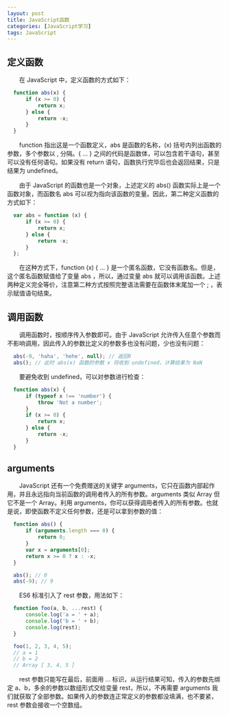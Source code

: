 ```yaml
---
layout: post
title: JavaScript函数
categories: [JavaScript学习]
tags: JavaScript
---
```


## 定义函数
&emsp;&emsp;在 JavaScript 中，定义函数的方式如下：
```javascript
  function abs(x) {
      if (x >= 0) {
          return x;
      } else {
          return -x;
      }
  }
```
&emsp;&emsp;function 指出这是一个函数定义，abs 是函数的名称，(x) 括号内列出函数的参数，多个参数以 , 分隔。{ ... } 之间的代码是函数体，可以包含若干语句，甚至可以没有任何语句。如果没有 return 语句，函数执行完毕后也会返回结果，只是结果为 undefined。

&emsp;&emsp;由于 JavaScript 的函数也是一个对象，上述定义的 abs() 函数实际上是一个函数对象，而函数名 abs 可以视为指向该函数的变量。因此，第二种定义函数的方式如下：
```javascript
  var abs = function (x) {
      if (x >= 0) {
          return x;
      } else {
          return -x;
      }
  };
```
&emsp;&emsp;在这种方式下，function (x) { ... } 是一个匿名函数，它没有函数名。但是，这个匿名函数赋值给了变量 abs ，所以，通过变量 abs 就可以调用该函数。上述两种定义完全等价，注意第二种方式按照完整语法需要在函数体末尾加一个 ; ，表示赋值语句结束。

## 调用函数
&emsp;&emsp;调用函数时，按顺序传入参数即可。由于 JavaScript 允许传入任意个参数而不影响调用，因此传入的参数比定义的参数多也没有问题，少也没有问题：
```javascript
  abs(-9, 'haha', 'hehe', null); // 返回9
  abs(); // 此时 abs(x) 函数的参数 x 将收到 undefined，计算结果为 NaN
```
&emsp;&emsp;要避免收到 undefined，可以对参数进行检查：
```javascript
  function abs(x) {
      if (typeof x !== 'number') {
          throw 'Not a number';
      }
      if (x >= 0) {
          return x;
      } else {
          return -x;
      }
  }
```

## arguments
&emsp;&emsp;JavaScript 还有一个免费赠送的关键字 arguments，它只在函数内部起作用，并且永远指向当前函数的调用者传入的所有参数。arguments 类似 Array 但它不是一个 Array。利用 arguments，你可以获得调用者传入的所有参数。也就是说，即使函数不定义任何参数，还是可以拿到参数的值：
```javascript
  function abs() {
      if (arguments.length === 0) {
          return 0;
      }
      var x = arguments[0];
      return x >= 0 ? x : -x;
  }

  abs(); // 0
  abs(-9); // 9
```
&emsp;&emsp;ES6 标准引入了 rest 参数，用法如下：
```javascript
  function foo(a, b, ...rest) {
      console.log('a = ' + a);
      console.log('b = ' + b);
      console.log(rest);
  }

  foo(1, 2, 3, 4, 5);
  // a = 1
  // b = 2
  // Array [ 3, 4, 5 ]
```
&emsp;&emsp;rest 参数只能写在最后，前面用 ... 标识，从运行结果可知，传入的参数先绑定 a、b，多余的参数以数组形式交给变量 rest，所以，不再需要 arguments 我们就获取了全部参数。如果传入的参数连正常定义的参数都没填满，也不要紧，rest 参数会接收一个空数组。